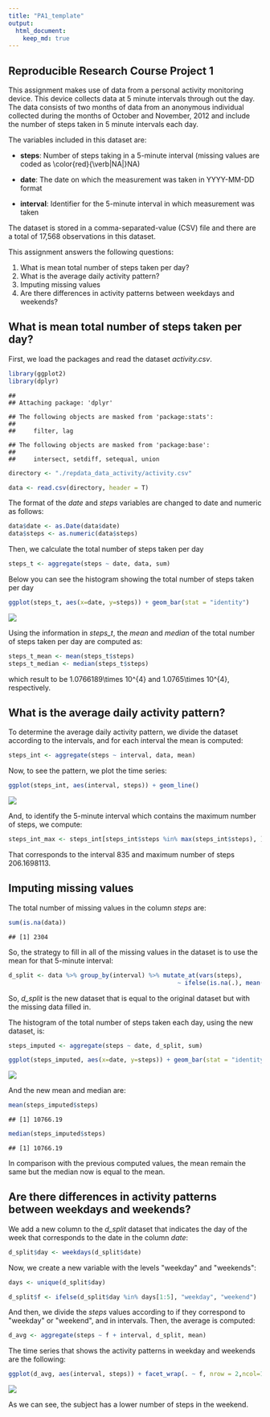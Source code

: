 ```yaml
--- 
title: "PA1_template" 
output: 
  html_document: 
    keep_md: true 
---
```


## Reproducible Research Course Project 1

This assignment makes use of data from a personal activity monitoring device. This device collects data at 5 minute intervals through out the day. The data consists of two months of data from an anonymous individual collected during the months of October and November, 2012 and include the number of steps taken in 5 minute intervals each day.

The variables included in this dataset are:

- **steps**: Number of steps taking in a 5-minute interval (missing values are coded as \color{red}{\verb|NA|}NA)

- **date**: The date on which the measurement was taken in YYYY-MM-DD format

- **interval**: Identifier for the 5-minute interval in which measurement was taken

The dataset is stored in a comma-separated-value (CSV) file and there are a total of 17,568 observations in this dataset.

This assignment answers the following questions:

1. What is mean total number of steps taken per day?
2. What is the average daily activity pattern?
3. Imputing missing values
4. Are there differences in activity patterns between weekdays and weekends?

## What is mean total number of steps taken per day?

First, we load the packages and read the dataset *activity.csv*. 


```r
library(ggplot2)
library(dplyr)
```

```
## 
## Attaching package: 'dplyr'
```

```
## The following objects are masked from 'package:stats':
## 
##     filter, lag
```

```
## The following objects are masked from 'package:base':
## 
##     intersect, setdiff, setequal, union
```

```r
directory <- "./repdata_data_activity/activity.csv"

data <- read.csv(directory, header = T)
```
The format of the *date* and *steps* variables are changed to date and numeric as 
follows:


```r
data$date <- as.Date(data$date)
data$steps <- as.numeric(data$steps)
```


Then, we calculate the total number of steps taken per day



```r
steps_t <- aggregate(steps ~ date, data, sum)
```
Below you can see the histogram showing the total number of steps taken per day 

```r
ggplot(steps_t, aes(x=date, y=steps)) + geom_bar(stat = "identity")
```

![](PA1_template_files/figure-html/plot1-1.png)<!-- -->

Using the information in *steps_t*, the *mean* and *median* of the total number 
of steps taken per day are computed as:


```r
steps_t_mean <- mean(steps_t$steps)
steps_t_median <- median(steps_t$steps)
```

which result to be 1.0766189\times 10^{4} and 1.0765\times 10^{4}, respectively.

## What is the average daily activity pattern?

To determine the average daily activity pattern, we divide the dataset according
to the intervals, and for each interval the mean is computed:


```r
steps_int <- aggregate(steps ~ interval, data, mean)
```
Now, to see the pattern, we plot the time series:


```r
ggplot(steps_int, aes(interval, steps)) + geom_line()
```

![](PA1_template_files/figure-html/fig2-1.png)<!-- -->

And, to identify the 5-minute interval which contains the maximum number of steps,
we compute:


```r
steps_int_max <- steps_int[steps_int$steps %in% max(steps_int$steps), ]
```

That corresponds to the interval 835 and maximum number of
steps 206.1698113.

## Imputing missing values

The total number of missing values in the column *steps* are:


```r
sum(is.na(data))
```

```
## [1] 2304
```

So, the strategy to fill in all of the missing values in the dataset is to use
the mean for that 5-minute interval:


```r
d_split <- data %>% group_by(interval) %>% mutate_at(vars(steps), 
                                               ~ ifelse(is.na(.), mean(., na.rm=T), .) )
```

So, *d_split* is the new dataset that is equal to the original dataset but with
the missing data filled in.

The histogram of the total number of steps taken each day, using the new dataset,
is:


```r
steps_imputed <- aggregate(steps ~ date, d_split, sum)
```



```r
ggplot(steps_imputed, aes(x=date, y=steps)) + geom_bar(stat = "identity")
```

![](PA1_template_files/figure-html/plot3-1.png)<!-- -->

And the new mean and median are:


```r
mean(steps_imputed$steps)
```

```
## [1] 10766.19
```

```r
median(steps_imputed$steps)
```

```
## [1] 10766.19
```

In comparison with the previous computed values, the mean remain the same but
the median now is equal to the mean. 

## Are there differences in activity patterns between weekdays and weekends?

We add a new column to the *d_split* dataset that indicates the day of the week
that corresponds to the date in the column *date*:


```r
d_split$day <- weekdays(d_split$date)
```

Now, we create a new variable with the levels "weekday" and "weekends":


```r
days <- unique(d_split$day)

d_split$f <- ifelse(d_split$day %in% days[1:5], "weekday", "weekend") 
```

And then, we divide the *steps* values according to if they correspond to 
"weekday" or "weekend", and in intervals. Then, the average is computed:


```r
d_avg <- aggregate(steps ~ f + interval, d_split, mean)
```
The time series that shows the activity patterns in weekday and weekends are the
following:


```r
ggplot(d_avg, aes(interval, steps)) + facet_wrap(. ~ f, nrow = 2,ncol=1) + geom_line()
```

![](PA1_template_files/figure-html/plot4-1.png)<!-- -->

As we can see, the subject has a lower number of steps in the weekend.

